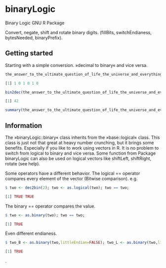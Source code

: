 binaryLogic
===========

Binary Logic GNU R Package

Convert, negate, shift and rotate binary digits.
(fillBits, switchEndianess, bytesNeeded, binaryPrefix).


Getting started
---------------

Starting with a simple conversion. »decimal to binary« and vice versa.
```R
the_answer_to_the_ultimate_question_of_life_the_universe_and_everything <- dec2bin(42)

[1] 1 0 1 0 1 0

bin2dec(the_answer_to_the_ultimate_question_of_life_the_universe_and_everything)

[1] 42

summary(the_answer_to_the_ultimate_question_of_life_the_universe_and_everything)
```

Information
-----------

The »binaryLogic::binary« class inherits from the »base::logical« class. This class is just not that great at heavy number crunching, but it brings some benefits. Especially if you like to work using vectors in R. It is no problem to switch from logical to binary and vice versa. Some function from Package binaryLogic can also be used on logical vectors like shiftLeft, shiftRight, rotate (see help).

Some operators have a different behavior. The logical == operator compares every element of the vector (Bitwise comparison). e.g. 

```R
$ two <- dec2bin(2); two <- as.logical(two); two == two;

[1] TRUE TRUE
```
The binary == operator compares the value.

```R
$ two <- as.binary(two); two == two;

[1] TRUE
```
 Even different endianess.
 
```R
$ two_B <- as.binary(two,littleEndian=FALSE); two_L <- as.binary(two,littleEndian=TRUE);  two_B == two_L;

[1] TRUE
```
.

